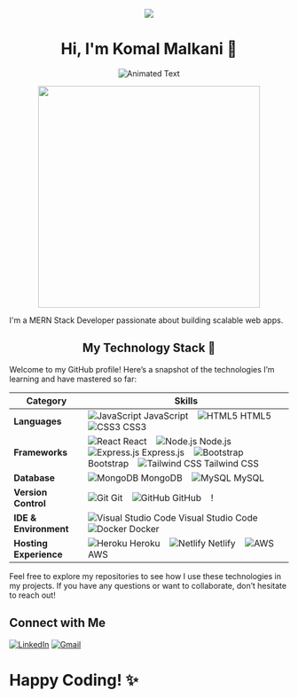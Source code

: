 
  <p align="center">
  <img src="https://camo.githubusercontent.com/4c7f3ffa7eb686b64003708d374f4f390b274c8b6d2b99945a0a6a6a8987d4d4/68747470733a2f2f6d706f6c696e6f77736b692e6769746875622e696f2f506572736f6e616c2f706572736f6e616c5f6173736574732f696d672f746f6f6c735f62616e6e65722e77656270">
</p>
  <h1 align="center"> Hi, I'm Komal Malkani 👋</h1>
<p align="center">
  <img src="https://readme-typing-svg.herokuapp.com?font=Fira+Code&size=30&duration=4000&color=blue&center=true&vCenter=true&width=400&height=50&lines=MERN+Stack+Developer" alt="Animated Text">
</p>
<p align="center">
  <img src="https://user-images.githubusercontent.com/113302094/211284885-f4291eef-88a6-48cb-a06e-28c3481a75b0.gif"height=400width=400>
</p>

<p>I'm a MERN Stack Developer passionate about building scalable web apps.</p>




<h2 align="center"> My Technology Stack 🚀 </h1> 

Welcome to my GitHub profile! Here’s a snapshot of the technologies I’m learning and have mastered so far:

| **Category**            | **Skills**                                                                                                                                                            |
|-------------------------|---------------------------------------------------------------------------------------------------------------------------------------------------------------------------|
| **Languages**           | ![JavaScript](https://img.icons8.com/color/48/000000/javascript.png) JavaScript &nbsp;&nbsp; ![HTML5](https://img.icons8.com/color/48/000000/html-5.png) HTML5 &nbsp;&nbsp; ![CSS3](https://img.icons8.com/color/48/000000/css3.png) CSS3 |
| **Frameworks**          | ![React](https://img.icons8.com/color/48/000000/react-native.png) React &nbsp;&nbsp; ![Node.js](https://img.icons8.com/color/48/000000/nodejs.png) Node.js &nbsp;&nbsp; ![Express.js](https://img.icons8.com/color/48/000000/express.png) Express.js &nbsp;&nbsp; ![Bootstrap](https://img.icons8.com/color/48/000000/bootstrap.png) Bootstrap &nbsp;&nbsp; ![Tailwind CSS](https://img.icons8.com/color/48/000000/tailwindcss.png) Tailwind CSS |
| **Database**            | ![MongoDB](https://img.icons8.com/color/48/000000/mongodb.png) MongoDB &nbsp;&nbsp; ![MySQL](https://img.icons8.com/color/48/000000/mysql.png) MySQL &nbsp;&nbsp; |
| **Version Control**     | ![Git](https://img.icons8.com/color/48/000000/git.png) Git &nbsp;&nbsp; ![GitHub](https://img.icons8.com/color/48/000000/github.png) GitHub &nbsp;&nbsp; ! |
| **IDE & Environment**   | ![Visual Studio Code](https://upload.wikimedia.org/wikipedia/commons/thumb/9/9a/Visual_Studio_Code_1.35_icon.svg/48px-Visual_Studio_Code_1.35_icon.svg.png) Visual Studio Code &nbsp;&nbsp;  &nbsp;&nbsp; ![Docker](https://img.icons8.com/color/48/000000/docker.png) Docker |
| **Hosting Experience**  | ![Heroku](https://img.icons8.com/color/48/000000/heroku.png) Heroku &nbsp;&nbsp; ![Netlify](https://download.logo.wine/logo/Netlify/48/000000/Netlify-Logo.wine.png) Netlify &nbsp;&nbsp; ![AWS](https://img.icons8.com/color/48/000000/amazon-web-services.png) AWS &nbsp;&nbsp; |

Feel free to explore my repositories to see how I use these technologies in my projects. If you have any questions or want to collaborate, don’t hesitate to reach out!


## Connect with Me
[![LinkedIn](https://img.shields.io/badge/LinkedIn-Komalmalkani-blue?style=flat&logo=linkedin)]()
[![Gmail](https://img.shields.io/badge/Gmail-malkanikomal03@gmail.com-red)](mailto:malkanikomal03@gmail.com)
<h1>Happy Coding! ✨</h1>
